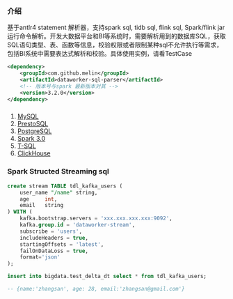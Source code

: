 ### 介绍

基于antlr4 statement 解析器，支持spark sql, tidb sql, flink sql, Spark/flink jar 运行命令解析。开发大数据平台和BI等系统时，需要解析用到的数据库SQL，获取SQL语句类型、表、函数等信息，校验权限或者限制某种sql不允许执行等需求，包括BI系统中需要表达式解析和校验。具体使用实例，请看TestCase

```xml
<dependency>
    <groupId>com.github.melin</groupId>
    <artifactId>dataworker-sql-parser</artifactId>
    <!-- 版本号与spark 最新版本对其 -->
    <version>3.2.0</version>
</dependency>
```

###
1. [MySQL](https://github.com/antlr/grammars-v4/tree/master/sql/mysql)
2. [PrestoSQL](https://github.com/prestosql/presto/tree/master/presto-parser/src/main/antlr4/io/prestosql/sql/parser)
3. [PostgreSQL](https://github.com/pgcodekeeper/pgcodekeeper/tree/master/apgdiff/antlr-src)
4. [Spark 3.0](https://github.com/apache/spark/tree/master/sql/catalyst/src/main/antlr4/org/apache/spark/sql/catalyst/parser)
5. [T-SQL](https://github.com/antlr/grammars-v4/tree/master/sql/tsql)
6. [ClickHouse](https://github.com/ClickHouse/ClickHouse/blob/master/src/Parsers/New/ClickHouseParser.g4)


### Spark Structed Streaming sql
```sql
create stream TABLE tdl_kafka_users (
    user_name "/name" string,
    age	    int,
    email   string
) WITH (
    kafka.bootstrap.servers = 'xxx.xxx.xxx.xxx:9092',
    kafka.group.id = 'dataworker-stream',
    subscribe = 'users',
    includeHeaders = true,
    startingOffsets = 'latest',
    failOnDataLoss = true,
    format='json'
);

insert into bigdata.test_delta_dt select * from tdl_kafka_users;

-- {name:'zhangsan', age: 28, email:'zhangsan@gmail.com'}
```
